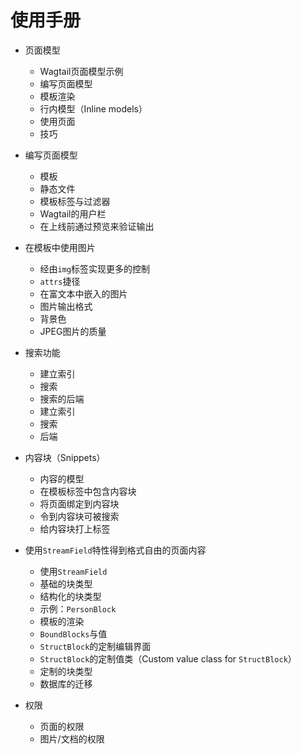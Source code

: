 # 使用手册

+ 页面模型

    - Wagtail页面模型示例
    - 编写页面模型
    - 模板渲染
    - 行内模型（Inline models）
    - 使用页面
    - 技巧

+ 编写页面模型

    - 模板
    - 静态文件
    - 模板标签与过滤器
    - Wagtail的用户栏
    - 在上线前通过预览来验证输出

+ 在模板中使用图片

    - 经由`img`标签实现更多的控制
    - `attrs`捷径
    - 在富文本中嵌入的图片
    - 图片输出格式
    - 背景色
    - JPEG图片的质量

+ 搜索功能

    - 建立索引
    - 搜索
    - 搜索的后端
    - 建立索引
    - 搜索
    - 后端

+ 内容块（Snippets）

    - 内容的模型
    - 在模板标签中包含内容块
    - 将页面绑定到内容块
    - 令到内容块可被搜索
    - 给内容块打上标签

+ 使用`StreamField`特性得到格式自由的页面内容

    - 使用`StreamField`
    - 基础的块类型
    - 结构化的块类型
    - 示例：`PersonBlock`
    - 模板的渲染
    - `BoundBlocks`与值
    - `StructBlock`的定制编辑界面
    - `StructBlock`的定制值类（Custom value class for `StructBlock`）
    - 定制的块类型
    - 数据库的迁移

+ 权限

    - 页面的权限
    - 图片/文档的权限
